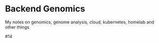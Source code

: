 # Backend Genomics 
My notes on genomics, genome analysis, cloud, kubernetes, homelab and other things

#14
